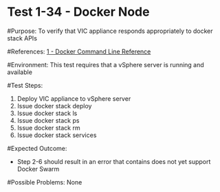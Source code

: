Test 1-34 - Docker Node
=======

#Purpose:
To verify that VIC appliance responds appropriately to docker stack APIs

#References:
[1 - Docker Command Line Reference](https://docs.docker.com/engine/reference/commandline/stack/)

#Environment:
This test requires that a vSphere server is running and available

#Test Steps:
1. Deploy VIC appliance to vSphere server
2. Issue docker stack deploy
3. Issue docker stack ls
4. Issue docker stack ps
5. Issue docker stack rm
6. Issue docker stack services

#Expected Outcome:
* Step 2-6 should result in an error that contains does not yet support Docker Swarm

#Possible Problems:
None